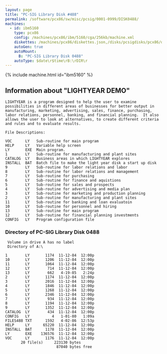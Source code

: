 ```yaml
---
layout: page
title: "PC-SIG Library Disk #488"
permalink: /software/pcx86/sw/misc/pcsig/0001-0999/DISK0488/
machines:
  - id: ibm5160
    type: pcx86
    config: /machines/pcx86/ibm/5160/cga/256kb/machine.xml
    diskettes: /machines/pcx86/diskettes.json,/disks/pcsigdisks/pcx86/diskettes.json
    autoGen: true
    autoMount:
      B: "PC-SIG Library Disk 0488"
    autoType: $date\r$time\rB:\rDIR\r
---
```


{% include machine.html id="ibm5160" %}

## Information about "LIGHTYEAR DEMO"

    LIGHTYEAR is a program designed to help the user to examine
    possibilities in different areas of businesses for better output in
    manufacturing, marketing, advertising, sales, finance, purchasing,
    labor relations, personnel, banking, and financial planning.  It also
    allows the user to look at alternatives, to create different criteria
    and rules and to evaluate results.
    
    File Descriptions:
    
    VOC      LY   Sub-routine for main program
    HELP     LY   Variable help screen
    LY       EXE  Main program.
    1        LY   Sub-routine for manufacturing and plant sites
    CATALOG  LY   Business areas in which LIGHTYEAR explores
    INSTALL  BAT  Batch file to make the light year disk a start up disk
    9        LY   Sub-routine for labor relations and labor
    8        LY   Sub-routine for labor relations and management
    7        LY   Sub-routine for purchasing
    6        LY   Sub-routine for finance and aquistions
    5        LY   Sub-routine for sales and prospects
    4        LY   Sub-routine for advertising and media plan
    3        LY   Sub-routine for marketing and production planning
    2        LY   Sub-routine for manufacturing and plant sites
    11       LY   Sub-routine for banking and loan evaluatoin
    10       LY   Sub-routine for personnel and hiring
    13       LY   Sub-routine for main program
    12       LY   Sub-routine for financial planning investments
    CONFIG   LY   Program configuration file

### Directory of PC-SIG Library Disk 0488

     Volume in drive A has no label
     Directory of A:\

    1        LY       1174  11-12-84  12:00p
    10       LY       1206  11-12-84  12:00p
    11       LY       1064  11-12-84  12:00p
    12       LY        714  11-12-84  12:00p
    13       LY        662   4-19-85   2:24p
    2        LY       1174  11-12-84  12:00p
    3        LY       2016  11-12-84  12:00p
    4        LY       1846  11-12-84  12:00p
    5        LY       1268  11-12-84  12:00p
    6        LY       2346  11-12-84  12:00p
    7        LY        934  11-12-84  12:00p
    8        LY       1194  11-12-84  12:00p
    9        LY       1352  11-12-84  12:00p
    CATALOG  LY        434  11-12-84  12:00p
    CONFIG   LY          4   1-01-80   1:09a
    FILES488 TXT      1592   4-02-86  12:53p
    HELP     LY      65220  11-12-84  12:00p
    INSTALL  BAT      1178  11-12-84  12:00p
    LY       EXE    136576  11-12-84  12:00p
    VOC      LY       1176  11-12-84  12:00p
           20 file(s)     223130 bytes
                           87040 bytes free
